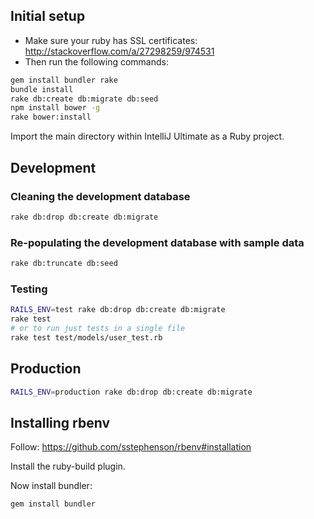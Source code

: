 ## Initial setup

* Make sure your ruby has SSL certificates: http://stackoverflow.com/a/27298259/974531
* Then run the following commands:

```bash
gem install bundler rake
bundle install
rake db:create db:migrate db:seed
npm install bower -g
rake bower:install
```

Import the main directory within IntelliJ Ultimate as a Ruby project.

## Development

### Cleaning the development database

```bash
rake db:drop db:create db:migrate
```

### Re-populating the development database with sample data

```bash
rake db:truncate db:seed
```

### Testing

```bash
RAILS_ENV=test rake db:drop db:create db:migrate
rake test
# or to run just tests in a single file
rake test test/models/user_test.rb
```

## Production

```bash
RAILS_ENV=production rake db:drop db:create db:migrate
```

## Installing rbenv

Follow: https://github.com/sstephenson/rbenv#installation

Install the ruby-build plugin.

Now install bundler:

    gem install bundler